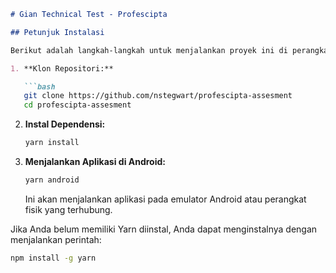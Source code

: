 
```markdown
# Gian Technical Test - Profescipta

## Petunjuk Instalasi

Berikut adalah langkah-langkah untuk menjalankan proyek ini di perangkat Android:

1. **Klon Repositori:**

   ```bash
   git clone https://github.com/nstegwart/profescipta-assesment
   cd profescipta-assesment
   ```

2. **Instal Dependensi:**

   ```bash
   yarn install
   ```

3. **Menjalankan Aplikasi di Android:**

   ```bash
   yarn android
   ```

   Ini akan menjalankan aplikasi pada emulator Android atau perangkat fisik yang terhubung.

Jika Anda belum memiliki Yarn diinstal, Anda dapat menginstalnya dengan menjalankan perintah:

   ```bash
   npm install -g yarn
   ```
